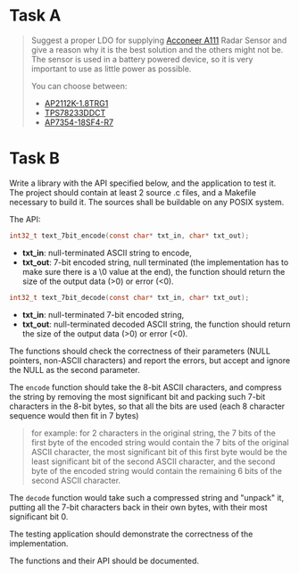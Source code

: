 # Task A

> Suggest a proper LDO for supplying [Acconeer A111](https://github.com/edab/technical_test/blob/master/task_a/Acconeer%20A111%20datasheet.pdf) Radar Sensor and give a reason why it is the best solution and the others might not be. The sensor is used in a battery powered device, so it is very important to use as little power as possible.
>
> You can choose between:
>
> - [AP2112K-1.8TRG1](https://github.com/edab/technical_test/blob/master/task_a/Diodes%20AP2112K-1.8TRG1.pdf)
> - [TPS78233DDCT](https://github.com/edab/technical_test/blob/master/task_a/TI%20TPS78233DDCT.pdf)
> - [AP7354-18SF4-R7](https://github.com/edab/technical_test/blob/master/task_a/Diodes%20AP7354-18SF4-R7.pdf)

# Task B

Write a library with the API specified below, and the application to test it. The project should contain at least 2 source .c files, and a Makefile necessary to build it. The sources shall be buildable on any POSIX system.

The API:

```C
int32_t text_7bit_encode(const char* txt_in, char* txt_out);
```

- **txt_in**: null-terminated ASCII string to encode,
- **txt_out**: 7-bit encoded string, null terminated (the implementation has to make sure there is a \0 value at the end), the function should return the size of the output data (>0) or error (<0).

```C
int32_t text_7bit_decode(const char* txt_in, char* txt_out);
```

- **txt_in**: null-terminated 7-bit encoded string,
- **txt_out**: null-terminated decoded ASCII string, the function should return the size of the output data (>0) or error (<0).


The functions should check the correctness of their parameters (NULL pointers, non-ASCII characters) and report the errors, but accept and ignore the NULL as the second parameter.

The `encode` function should take the 8-bit ASCII characters, and compress the string by removing the most significant bit and packing such 7-bit characters in the 8-bit bytes, so that all the bits are used (each 8 character sequence would then fit in 7 bytes)

> for example:
> for 2 characters in the original string, the 7 bits of the first byte of the encoded string would contain the 7 bits of the original ASCII character, the most significant bit of this first byte would be the least significant bit of the second ASCII character, and the second byte of the encoded string would contain the remaining 6 bits of the second ASCII character.

The `decode` function would take such a compressed string and "unpack" it, putting all the 7-bit characters back in their own bytes, with their most significant bit 0.

The testing application should demonstrate the correctness of the implementation.

The functions and their API should be documented.
